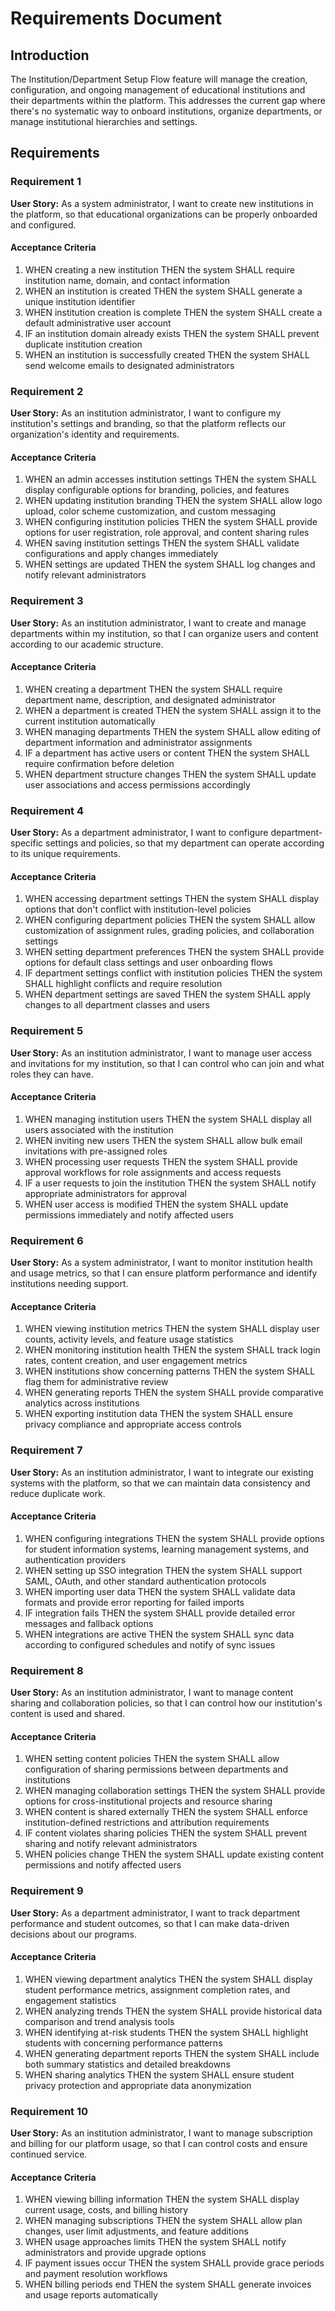 # Requirements Document

## Introduction

The Institution/Department Setup Flow feature will manage the creation, configuration, and ongoing management of educational institutions and their departments within the platform. This addresses the current gap where there's no systematic way to onboard institutions, organize departments, or manage institutional hierarchies and settings.

## Requirements

### Requirement 1

**User Story:** As a system administrator, I want to create new institutions in the platform, so that educational organizations can be properly onboarded and configured.

#### Acceptance Criteria

1. WHEN creating a new institution THEN the system SHALL require institution name, domain, and contact information
2. WHEN an institution is created THEN the system SHALL generate a unique institution identifier
3. WHEN institution creation is complete THEN the system SHALL create a default administrative user account
4. IF an institution domain already exists THEN the system SHALL prevent duplicate institution creation
5. WHEN an institution is successfully created THEN the system SHALL send welcome emails to designated administrators

### Requirement 2

**User Story:** As an institution administrator, I want to configure my institution's settings and branding, so that the platform reflects our organization's identity and requirements.

#### Acceptance Criteria

1. WHEN an admin accesses institution settings THEN the system SHALL display configurable options for branding, policies, and features
2. WHEN updating institution branding THEN the system SHALL allow logo upload, color scheme customization, and custom messaging
3. WHEN configuring institution policies THEN the system SHALL provide options for user registration, role approval, and content sharing rules
4. WHEN saving institution settings THEN the system SHALL validate configurations and apply changes immediately
5. WHEN settings are updated THEN the system SHALL log changes and notify relevant administrators

### Requirement 3

**User Story:** As an institution administrator, I want to create and manage departments within my institution, so that I can organize users and content according to our academic structure.

#### Acceptance Criteria

1. WHEN creating a department THEN the system SHALL require department name, description, and designated administrator
2. WHEN a department is created THEN the system SHALL assign it to the current institution automatically
3. WHEN managing departments THEN the system SHALL allow editing of department information and administrator assignments
4. IF a department has active users or content THEN the system SHALL require confirmation before deletion
5. WHEN department structure changes THEN the system SHALL update user associations and access permissions accordingly

### Requirement 4

**User Story:** As a department administrator, I want to configure department-specific settings and policies, so that my department can operate according to its unique requirements.

#### Acceptance Criteria

1. WHEN accessing department settings THEN the system SHALL display options that don't conflict with institution-level policies
2. WHEN configuring department policies THEN the system SHALL allow customization of assignment rules, grading policies, and collaboration settings
3. WHEN setting department preferences THEN the system SHALL provide options for default class settings and user onboarding flows
4. IF department settings conflict with institution policies THEN the system SHALL highlight conflicts and require resolution
5. WHEN department settings are saved THEN the system SHALL apply changes to all department classes and users

### Requirement 5

**User Story:** As an institution administrator, I want to manage user access and invitations for my institution, so that I can control who can join and what roles they can have.

#### Acceptance Criteria

1. WHEN managing institution users THEN the system SHALL display all users associated with the institution
2. WHEN inviting new users THEN the system SHALL allow bulk email invitations with pre-assigned roles
3. WHEN processing user requests THEN the system SHALL provide approval workflows for role assignments and access requests
4. IF a user requests to join the institution THEN the system SHALL notify appropriate administrators for approval
5. WHEN user access is modified THEN the system SHALL update permissions immediately and notify affected users

### Requirement 6

**User Story:** As a system administrator, I want to monitor institution health and usage metrics, so that I can ensure platform performance and identify institutions needing support.

#### Acceptance Criteria

1. WHEN viewing institution metrics THEN the system SHALL display user counts, activity levels, and feature usage statistics
2. WHEN monitoring institution health THEN the system SHALL track login rates, content creation, and user engagement metrics
3. WHEN institutions show concerning patterns THEN the system SHALL flag them for administrative review
4. WHEN generating reports THEN the system SHALL provide comparative analytics across institutions
5. WHEN exporting institution data THEN the system SHALL ensure privacy compliance and appropriate access controls

### Requirement 7

**User Story:** As an institution administrator, I want to integrate our existing systems with the platform, so that we can maintain data consistency and reduce duplicate work.

#### Acceptance Criteria

1. WHEN configuring integrations THEN the system SHALL provide options for student information systems, learning management systems, and authentication providers
2. WHEN setting up SSO integration THEN the system SHALL support SAML, OAuth, and other standard authentication protocols
3. WHEN importing user data THEN the system SHALL validate data formats and provide error reporting for failed imports
4. IF integration fails THEN the system SHALL provide detailed error messages and fallback options
5. WHEN integrations are active THEN the system SHALL sync data according to configured schedules and notify of sync issues

### Requirement 8

**User Story:** As an institution administrator, I want to manage content sharing and collaboration policies, so that I can control how our institution's content is used and shared.

#### Acceptance Criteria

1. WHEN setting content policies THEN the system SHALL allow configuration of sharing permissions between departments and institutions
2. WHEN managing collaboration settings THEN the system SHALL provide options for cross-institutional projects and resource sharing
3. WHEN content is shared externally THEN the system SHALL enforce institution-defined restrictions and attribution requirements
4. IF content violates sharing policies THEN the system SHALL prevent sharing and notify relevant administrators
5. WHEN policies change THEN the system SHALL update existing content permissions and notify affected users

### Requirement 9

**User Story:** As a department administrator, I want to track department performance and student outcomes, so that I can make data-driven decisions about our programs.

#### Acceptance Criteria

1. WHEN viewing department analytics THEN the system SHALL display student performance metrics, assignment completion rates, and engagement statistics
2. WHEN analyzing trends THEN the system SHALL provide historical data comparison and trend analysis tools
3. WHEN identifying at-risk students THEN the system SHALL highlight students with concerning performance patterns
4. WHEN generating department reports THEN the system SHALL include both summary statistics and detailed breakdowns
5. WHEN sharing analytics THEN the system SHALL ensure student privacy protection and appropriate data anonymization

### Requirement 10

**User Story:** As an institution administrator, I want to manage subscription and billing for our platform usage, so that I can control costs and ensure continued service.

#### Acceptance Criteria

1. WHEN viewing billing information THEN the system SHALL display current usage, costs, and billing history
2. WHEN managing subscriptions THEN the system SHALL allow plan changes, user limit adjustments, and feature additions
3. WHEN usage approaches limits THEN the system SHALL notify administrators and provide upgrade options
4. IF payment issues occur THEN the system SHALL provide grace periods and payment resolution workflows
5. WHEN billing periods end THEN the system SHALL generate invoices and usage reports automatically